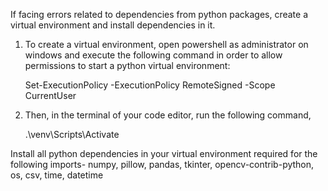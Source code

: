 If facing errors related to dependencies from python packages, create a virtual environment and install dependencies in it.

1. To create a virtual environment, open powershell as administrator on windows and execute the following command in order to allow permissions to start a python virtual environment:

    Set-ExecutionPolicy -ExecutionPolicy RemoteSigned -Scope CurrentUser

2. Then, in the terminal of your code editor, run the following command,

    .\venv\Scripts\Activate


Install all python dependencies in your virtual environment required for the following imports-
numpy, pillow, pandas, tkinter, opencv-contrib-python, os, csv, time, datetime

